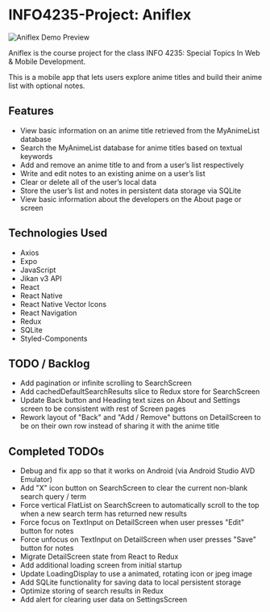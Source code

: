 # INFO4235-Project: Aniflex

![Aniflex Demo Preview](assets/aniflex-CRUD-demo.gif)

Aniflex is the course project for the class INFO 4235: Special Topics In Web & Mobile Development.

This is a mobile app that lets users explore anime titles and build their anime list with optional notes.

## Features

- View basic information on an anime title retrieved from the MyAnimeList database
- Search the MyAnimeList database for anime titles based on textual keywords
- Add and remove an anime title to and from a user’s list respectively
- Write and edit notes to an existing anime on a user’s list
- Clear or delete all of the user’s local data
- Store the user’s list and notes in persistent data storage via SQLite
- View basic information about the developers on the About page or screen

## Technologies Used

- Axios
- Expo
- JavaScript
- Jikan v3 API
- React
- React Native
- React Native Vector Icons
- React Navigation
- Redux
- SQLite
- Styled-Components

## TODO / Backlog

- Add pagination or infinite scrolling to SearchScreen
- Add cachedDefaultSearchResults slice to Redux store for SearchScreen
- Update Back button and Heading text sizes on About and Settings screen to be consistent with rest of Screen pages
- Rework layout of "Back" and "Add / Remove" buttons on DetailScreen to be on their own row instead of sharing it with the anime title

## Completed TODOs

- Debug and fix app so that it works on Android (via Android Studio AVD Emulator)
- Add "X" icon button on SearchScreen to clear the current non-blank search query / term
- Force vertical FlatList on SearchScreen to automatically scroll to the top when a new search term has returned new results
- Force focus on TextInput on DetailScreen when user presses "Edit" button for notes
- Force unfocus on TextInput on DetailScreen when user presses "Save" button for notes
- Migrate DetailScreen state from React to Redux
- Add additional loading screen from initial startup
- Update LoadingDisplay to use a animated, rotating icon or jpeg image
- Add SQLite functionality for saving data to local persistent storage
- Optimize storing of search results in Redux
- Add alert for clearing user data on SettingsScreen
